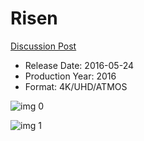 # Risen

[Discussion Post](https://www.avsforum.com/threads/bass-eq-for-filtered-movies.2995212/post-57653104)

* Release Date: 2016-05-24
* Production Year: 2016
* Format: 4K/UHD/ATMOS

![img 0](https://i.imgur.com/se4clWB.jpg)

![img 1](https://i.imgur.com/xH0mG4i.jpg)

